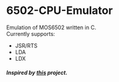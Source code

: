 # 6502-CPU-Emulator
Emulation of MOS6502 written in C.\
Currently supports:
  - JSR/RTS
  - LDA
  - LDX

##### Inspired by [this](https://github.com/davepoo/6502Emulator) project.
